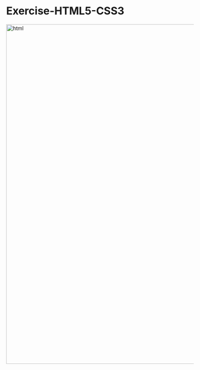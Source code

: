 # Exercise-HTML5-CSS3
<img width="912" alt="html" src="https://github.com/stiv-32/Exercise-HTML5-CSS3/assets/144242742/cfe131d9-0ec5-4a14-8291-81cfed917ec6">

